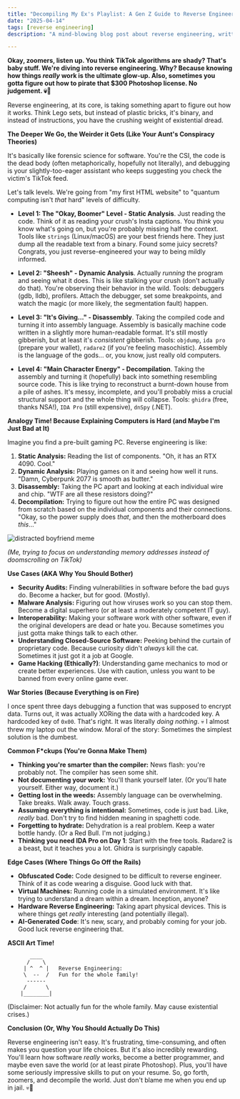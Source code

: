 ```yaml
---
title: "Decompiling My Ex's Playlist: A Gen Z Guide to Reverse Engineering (So You Can Steal Their Vibe)"
date: "2025-04-14"
tags: [reverse engineering]
description: "A mind-blowing blog post about reverse engineering, written for chaotic Gen Z engineers. Prepare to question reality."

---
```


**Okay, zoomers, listen up. You think TikTok algorithms are shady? That's baby stuff. We're diving into reverse engineering. Why? Because knowing how things *really* work is the ultimate glow-up. Also, sometimes you gotta figure out how to pirate that $300 Photoshop license. No judgement. 💀🙏**

Reverse engineering, at its core, is taking something apart to figure out how it works. Think Lego sets, but instead of plastic bricks, it's binary, and instead of instructions, you have the crushing weight of existential dread.

**The Deeper We Go, the Weirder it Gets (Like Your Aunt's Conspiracy Theories)**

It's basically like forensic science for software. You're the CSI, the code is the dead body (often metaphorically, hopefully not literally), and debugging is your slightly-too-eager assistant who keeps suggesting you check the victim's TikTok feed.

Let's talk levels. We're going from "my first HTML website" to "quantum computing isn't *that* hard" levels of difficulty.

*   **Level 1: The "Okay, Boomer" Level - Static Analysis**. Just reading the code. Think of it as reading your crush's Insta captions. You *think* you know what's going on, but you're probably missing half the context. Tools like `strings` (Linux/macOS) are your best friends here. They just dump all the readable text from a binary. Found some juicy secrets? Congrats, you just reverse-engineered your way to being mildly informed.

*   **Level 2: "Sheesh" - Dynamic Analysis**. Actually *running* the program and seeing what it does. This is like stalking your crush (don't actually do that). You're observing their behavior in the wild. Tools: debuggers (gdb, lldb), profilers. Attach the debugger, set some breakpoints, and watch the magic (or more likely, the segmentation fault) happen.

*   **Level 3: "It's Giving..." - Disassembly**. Taking the compiled code and turning it into assembly language. Assembly is basically machine code written in a slightly more human-readable format. It's still mostly gibberish, but at least it's *consistent* gibberish. Tools: `objdump`, `ida pro` (prepare your wallet), `radare2` (if you're feeling masochistic). Assembly is the language of the gods... or, you know, just really old computers.

*   **Level 4: "Main Character Energy" - Decompilation**. Taking the assembly and turning it (hopefully) back into something resembling source code. This is like trying to reconstruct a burnt-down house from a pile of ashes. It's messy, incomplete, and you'll probably miss a crucial structural support and the whole thing will collapse. Tools: `ghidra` (free, thanks NSA!), `IDA Pro` (still expensive), `dnSpy` (.NET).

**Analogy Time! Because Explaining Computers is Hard (and Maybe I'm Just Bad at It)**

Imagine you find a pre-built gaming PC. Reverse engineering is like:

1.  **Static Analysis:** Reading the list of components. "Oh, it has an RTX 4090. Cool."
2.  **Dynamic Analysis:** Playing games on it and seeing how well it runs. "Damn, Cyberpunk 2077 is smooth as butter."
3.  **Disassembly:** Taking the PC apart and looking at each individual wire and chip. "WTF are all these resistors doing?"
4.  **Decompilation:** Trying to figure out how the entire PC was designed from scratch based on the individual components and their connections. "Okay, so the power supply does *that*, and then the motherboard does *this*..."

![distracted boyfriend meme](https://i.kym-cdn.com/entries/icons/original/000/027/475/Screen_Shot_2018-10-25_at_11.02.15_AM.png)

*(Me, trying to focus on understanding memory addresses instead of doomscrolling on TikTok)*

**Use Cases (AKA Why You Should Bother)**

*   **Security Audits:** Finding vulnerabilities in software before the bad guys do. Become a hacker, but for good. (Mostly).
*   **Malware Analysis:** Figuring out how viruses work so you can stop them. Become a digital superhero (or at least a moderately competent IT guy).
*   **Interoperability:** Making your software work with other software, even if the original developers are dead or hate you. Because sometimes you just gotta make things talk to each other.
*   **Understanding Closed-Source Software:** Peeking behind the curtain of proprietary code. Because curiosity didn't *always* kill the cat. Sometimes it just got it a job at Google.
*   **Game Hacking (Ethically?)**: Understanding game mechanics to mod or create better experiences. Use with caution, unless you want to be banned from every online game ever.

**War Stories (Because Everything is on Fire)**

I once spent three days debugging a function that was supposed to encrypt data. Turns out, it was actually XORing the data with a hardcoded key. A hardcoded key of `0x00`. That's right. It was literally *doing nothing*. 💀 I almost threw my laptop out the window. Moral of the story: Sometimes the simplest solution is the dumbest.

**Common F\*ckups (You're Gonna Make Them)**

*   **Thinking you're smarter than the compiler:** News flash: you're probably not. The compiler has seen some shit.
*   **Not documenting your work:** You'll thank yourself later. (Or you'll hate yourself. Either way, document it.)
*   **Getting lost in the weeds:** Assembly language can be overwhelming. Take breaks. Walk away. Touch grass.
*   **Assuming everything is intentional:** Sometimes, code is just bad. Like, *really* bad. Don't try to find hidden meaning in spaghetti code.
*   **Forgetting to hydrate:** Dehydration is a real problem. Keep a water bottle handy. (Or a Red Bull. I'm not judging.)
*   **Thinking you need IDA Pro on Day 1**: Start with the free tools. Radare2 is a beast, but it teaches you a lot. Ghidra is surprisingly capable.

**Edge Cases (Where Things Go Off the Rails)**

*   **Obfuscated Code:** Code designed to be difficult to reverse engineer. Think of it as code wearing a disguise. Good luck with that.
*   **Virtual Machines:** Running code in a simulated environment. It's like trying to understand a dream within a dream. Inception, anyone?
*   **Hardware Reverse Engineering:** Taking apart physical devices. This is where things get *really* interesting (and potentially illegal).
*   **AI-Generated Code**: It's new, scary, and probably coming for your job. Good luck reverse engineering that.

**ASCII Art Time!**

```
       ____
      /    \
     | ^  ^ |   Reverse Engineering:
     \  --  /   Fun for the whole family!
      ------
     /      \
    |________|
```

(Disclaimer: Not actually fun for the whole family. May cause existential crises.)

**Conclusion (Or, Why You Should Actually Do This)**

Reverse engineering isn't easy. It's frustrating, time-consuming, and often makes you question your life choices. But it's also incredibly rewarding. You'll learn how software *really* works, become a better programmer, and maybe even save the world (or at least pirate Photoshop). Plus, you'll have some seriously impressive skills to put on your resume. So, go forth, zoomers, and decompile the world. Just don't blame me when you end up in jail. 💀🙏
